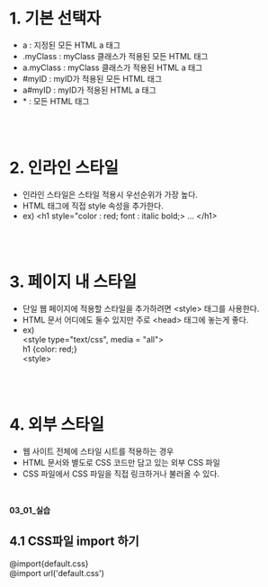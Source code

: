 # 1. 기본 선택자
* a : 지정된 모든 HTML a 태그
* .myClass : myClass 클래스가 적용된 모든 HTML 태그
* a.myClass : myClass 클래스가 적용된 HTML a 태그
* #myID : myID가 적용된 모든 HTML 태그
* a#myID : myID가 적용된 HTML a 태그
* \* : 모든 HTML 태그

<br><br>

# 2. 인라인 스타일
* 인라인 스타일은 스타일 적용시 우선순위가 가장 높다.
* HTML 태그에 직접 style 속성을 추가한다.
* ex) \<h1 style="color : red; font : italic bold;> ... \</h1>

<br><br>

# 3. 페이지 내 스타일
* 단일 웹 페이지에 적용할 스타일을 추가하려면 \<style> 태그를 사용한다.
* HTML 문서 어디에도 둘수 있지만 주로 \<head> 태그에 놓는게 좋다.
* ex)<br>
 \<style type="text/css", media = "all"><br>
 h1 {color: red;} <br>
\<style> <br>

<br><br>

# 4. 외부 스타일
* 웹 사이트 전체에 스타일 시트를 적용하는 경우
* HTML 문서와 별도로 CSS 코드만 담고 있는 외부 CSS 파일
* CSS 파일에서 CSS 파일을 직접 링크하거나 불러올 수 있다.

<br>

**03_01_실습** 
## 4.1 CSS파일 import 하기
\@import{default.css} <br>
\@import url('default.css')